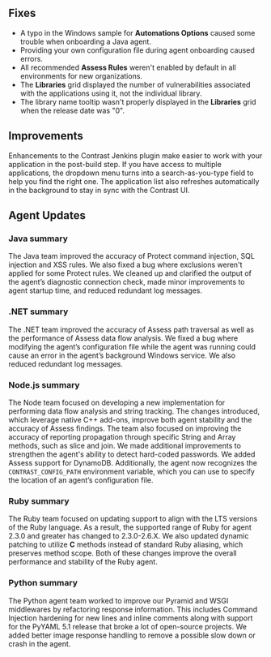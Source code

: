 <!--
title: "Contrast 3.6.2 - March 2019"
description: "Contrast 3.6.2 March 2019"
tags: "3.6.2 March Release Notes"
-->


## Fixes

* A typo in the Windows sample for **Automations Options** caused some trouble when onboarding a Java agent. 
* Providing your own configuration file during agent onboarding caused errors. 
* All recommended **Assess Rules** weren't enabled by default in all environments for new organizations. 
* The **Libraries** grid displayed the number of vulnerabilities associated with the applications using it, not the individual library.
* The library name tooltip wasn't properly displayed in the **Libraries** grid when the release date was "0". 

## Improvements

Enhancements to the Contrast Jenkins plugin make easier to work with your application in the post-build step. If you have access to multiple applications, the dropdown menu turns into a search-as-you-type field to help you find the right one. The application list also refreshes automatically in the background to stay in sync with the Contrast UI.

## Agent Updates

### Java summary

The Java team improved the accuracy of Protect command injection, SQL injection and XSS rules. We also fixed a bug where exclusions weren't applied for some Protect rules. We cleaned up and clarified the output of the agent’s diagnostic connection check, made minor improvements to agent startup time, and reduced redundant log messages. 

### .NET summary 

The .NET team improved the accuracy of Assess path traversal as well as the performance of Assess data flow analysis. We fixed a bug where modifying the agent’s configuration file while the agent was running could cause an error in the agent’s background Windows service. We also reduced redundant log messages. 

### Node.js summary 

The Node team focused on developing a new implementation for performing data flow analysis and string tracking. The changes introduced, which leverage native C++ add-ons, improve both agent stability and the accuracy of Assess findings. The team also focused on improving the accuracy of reporting propagation through specific String and Array methods, such as slice and join. We made additional improvements to strengthen the agent's ability to detect hard-coded passwords. We added Assess support for DynamoDB. Additionally, the agent now recognizes the `CONTRAST_CONFIG_PATH` environment variable, which you can use to specify the location of an agent’s configuration file.

### Ruby summary 

The Ruby team focused on updating support to align with the LTS versions of the Ruby language. As a result, the supported range of Ruby for agent 2.3.0 and greater has changed to 2.3.0-2.6.X. We also updated dynamic patching to utilize **C** methods instead of standard Ruby aliasing, which preserves method scope. Both of these changes improve the overall performance and stability of the Ruby agent.

### Python summary

The Python agent team worked to improve our Pyramid and WSGI middlewares by refactoring response information. This includes Command Injection hardening for new lines and inline comments along with support for the PyYAML 5.1 release that broke a lot of open-source projects. We added better image response handling to remove a possible slow down or crash in the agent.

